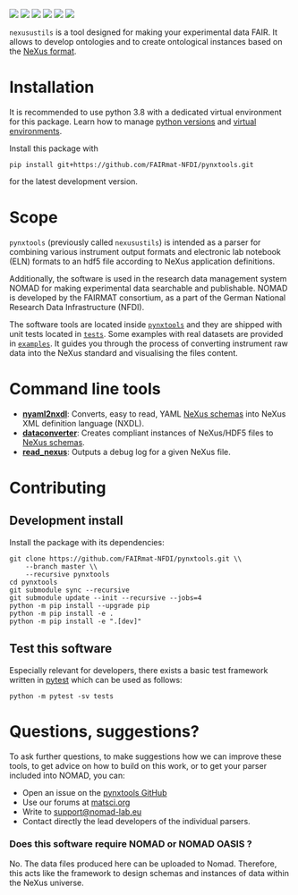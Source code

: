
![](https://github.com/FAIRmat-NFDI/pynxtools/blob/master/.github/workflows/pytest.yml/badge.svg)
![](https://github.com/FAIRmat-NFDI/pynxtools/blob/master/.github/workflows/pylint.yml/badge.svg)
![](https://img.shields.io/pypi/pyversions/pynxtools)
![](https://img.shields.io/pypi/l/pynxtools)
![](https://img.shields.io/pypi/v/pynxtools)
![](https://coveralls.io/repos/github/nomad-coe/nomad-parser-nexus/badge.svg?branch=master)

`nexusustils` is a tool designed for making your experimental data FAIR.
It allows to develop ontologies and to create ontological instances based on the [NeXus format](https://www.nexusformat.org/).

# Installation

It is recommended to use python 3.8 with a dedicated virtual environment for this package.
Learn how to manage [python versions](https://github.com/pyenv/pyenv) and
[virtual environments](https://realpython.com/python-virtual-environments-a-primer/).

Install this package with

```shell
pip install git+https://github.com/FAIRmat-NFDI/pynxtools.git
```

for the latest development version.

# Scope

`pynxtools` (previously called `nexusustils`) is intended as a parser for combining various instrument output formats and electronic lab notebook (ELN) formats to an hdf5 file according to NeXus application definitions.

Additionally, the software is used in the research data management system NOMAD for
making experimental data searchable and publishable.
NOMAD is developed by the FAIRMAT consortium, as a part of the German National Research Data Infrastructure
(NFDI).

The software tools are located inside [`pynxtools`](https://github.com/FAIRmat-NFDI/pynxtools/tree/master/pynxtools) and they are
shipped with unit tests located in [`tests`](https://github.com/FAIRmat-NFDI/pynxtools/tree/master/tests).
Some examples with real datasets are provided in [`examples`](https://github.com/FAIRmat-NFDI/pynxtools/tree/master/examples).
It guides you through the process of converting instrument raw
data into the NeXus standard and visualising the files content.

# Command line tools

- [**nyaml2nxdl**](https://github.com/FAIRmat-NFDI/pynxtools/blob/master/pynxtools/nyaml2nxdl/README.md): Converts, easy to read, YAML [NeXus schemas](https://nexusformat.org) into NeXus XML definition language (NXDL).
- [**dataconverter**](https://github.com/FAIRmat-NFDI/pynxtools/blob/master/pynxtools/dataconverter/README.md): Creates compliant instances of NeXus/HDF5 files to [NeXus schemas](https://nexusformat.org).
- [**read_nexus**](https://github.com/FAIRmat-NFDI/pynxtools/blob/master/pynxtools/nexus/README.md): Outputs a debug log for a given NeXus file.

# Contributing

## Development install

Install the package with its dependencies:

```shell
git clone https://github.com/FAIRmat-NFDI/pynxtools.git \\
    --branch master \\
    --recursive pynxtools
cd pynxtools
git submodule sync --recursive
git submodule update --init --recursive --jobs=4
python -m pip install --upgrade pip
python -m pip install -e .
python -m pip install -e ".[dev]"
```

## Test this software

Especially relevant for developers, there exists a basic test framework written in
[pytest](https://docs.pytest.org/en/stable/) which can be used as follows:

```shell
python -m pytest -sv tests
```

# Questions, suggestions?

To ask further questions, to make suggestions how we can improve these tools, to get advice
on how to build on this work, or to get your parser included into NOMAD, you can:

- Open an issue on the [pynxtools GitHub](https://github.com/FAIRmat-NFDI/pynxtools/issues)
- Use our forums at [matsci.org](https://matsci.org/c/nomad/32)
- Write to [support@nomad-lab.eu](mailto:support@nomad-lab.eu)
- Contact directly the lead developers of the individual parsers.

### Does this software require NOMAD or NOMAD OASIS ?

No. The data files produced here can be uploaded to Nomad. Therefore, this acts like the framework to design schemas and instances of data within the NeXus universe.
